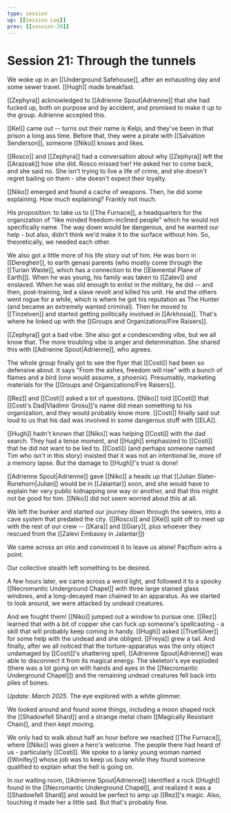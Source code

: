 ```yaml
---
type: session
up: [[Session Log]]
prev: [[session-20]]
---
```


# Session 21: Through the tunnels

We woke up in an [[Underground Safehouse]], after an exhausting day and some sewer travel. [[Hugh]] made breakfast.

[[Zephyra]] acknowledged to [[Adrienne Spout|Adrienne]] that she had fucked up, both on purpose and by accident, and promised to make it up to the group. Adrienne accepted this.

[[Kel]] came out -- turns out their name is Kelpi, and they've been in that prison a long ass time. Before that, they were a pirate with [[Salvation Senderson]], someone [[Niko]] knows and likes. 

[[Rosco]] and [[Zephyra]] had a conversation about why [[Zephyra]] left the [[Arazoak]] how she did. Rosco missed her! He asked her to come back, and she said no. She isn't trying to live a life of crime, and she doesn't regret bailing on them - she doesn't expect their loyalty. 

[[Niko]] emerged and found a cache of weapons. Then, he did some explaining. How much explaining? Frankly not much.

His proposition: to take us to [[The Furnace]], a headquarters for the organization of "like minded freedom-inclined people" which he would not specifically name. The way down would be dangerous, and he wanted our help - but also, didn't think we'd make it to the surface without him. So, theoretically, we needed each other. 

We also got a little more of his life story out of him. He was born in [[Deregheir]], to earth genasi parents (who mostly come through the [[Turian Waste]], which has a connection to the [[Elemental Plane of Earth]]). When he was young, his family was taken to [[Zalev]] and enslaved. When he was old enough to enlist in the military, he did -- and then, post-training, led a slave revolt and killed his unit. He and the others went rogue for a while, which is where he got his reputation as The Hunter (and became an extremely wanted criminal). Then he moved to [[Tinzelven]] and started getting politically involved in [[Arkhosia]]. That's where he linked up with the [[Groups and Organizations/Fire Raisers]]. 

[[Zephyra]] got a bad vibe. She also got a condescending vibe, but we all know that. The more troubling vibe is anger and determination. She shared this with [[Adrienne Spout|Adrienne]], who agrees.

The whole group finally got to see the flyer that [[Costi]] had been so defensive about. It says "From the ashes, freedom will rise" with a bunch of flames and a bird (one would assume, a phoenix). Presumably, marketing materials for the [[Groups and Organizations/Fire Raisers]]. 

[[Rez]] and [[Costi]] asked a lot of questions. [[Niko]] told [[Costi]] that [[Costi's Dad|Vladimir Grosu]]'s name did mean something to his organization, and they would probably know more. [[Costi]] finally said out loud to us that his dad was involved in some dangerous stuff with [[ELA]]. 

[[Hugh]] hadn't known that [[Niko]] was helping [[Costi]] with the dad search. They had a tense moment, and [[Hugh]] emphasized to [[Costi]] that he did not want to be lied to. [[Costi]] (and perhaps someone named Tim who isn't in this story) insisted that it was not an intentional lie, more of a memory lapse. But the damage to [[Hugh]]'s trust is done!

[[Adrienne Spout|Adrienne]] gave [[Niko]] a heads up that [[Julian Slater-Runehorn|Julian]] would be in [[Jalantar]] soon, and she would have to explain her very public kidnapping one way or another, and that this might not be good for him. [[Niko]] did not seem worried about this at all.

We left the bunker and started our journey down through the sewers, into a cave system that predated the city. ([[Rosco]] and [[Kel]] split off to meet up with the rest of our crew -- [[Kara]] and [[Giary]], plus whoever they rescued from the [[Zalevi Embassy in Jalantar]]) 

We came across an otio and convinced it to leave us alone! Pacifism wins a point. 

Our collective stealth left something to be desired.

A few hours later, we came across a weird light, and followed it to a spooky [[Necromantic Underground Chapel]] with three large stained glass windows, and a long-decayed man chained to an apparatus. As we started to look around, we were attacked by undead creatures. 

And we fought them! [[Niko]] jumped out a window to pursue one. [[Rez]] learned that with a bit of copper she can fuck up someone's spellcasting - a skill that will probably keep coming in handy. [[Hugh]] asked [[TrueSilver]] for some help with the undead and she obliged. [[Freya]] grew a tail. And finally, after we all noticed that the torture-apparatus was the only object undamaged by [[Costi]]'s shattering spell, [[Adrienne Spout|Adrienne]] was able to disconnect it from its magical energy. The skeleton's eye exploded (there was a lot going on with hands and eyes in the [[Necromantic Underground Chapel]]) and the remaining undead creatures fell back into piles of bones.

*Update: March 2025*. The eye explored with a white glimmer.

We looked around and found some things, including a moon shaped rock the [[Shadowfell Shard]] and a strange metal chain [[Magically Resistant Chain]], and then kept moving.

We  only had to walk about half an hour before we reached [[The Furnace]], where [[Niko]] was given a hero's welcome. The people there had heard of us - particularly [[Costi]]. We spoke to a lanky young woman named [[Winifey]] whose job was to keep us busy while they found someone qualified to explain what the hell is going on. 

In our waiting room, [[Adrienne Spout|Adrienne]] identified a rock [[Hugh]] found in the [[Necromantic Underground Chapel]], and realized it was a [[Shadowfell Shard]] and would be perfect to amp up [[Rez]]'s magic. Also, touching it made her a little sad. But that's probably fine. 